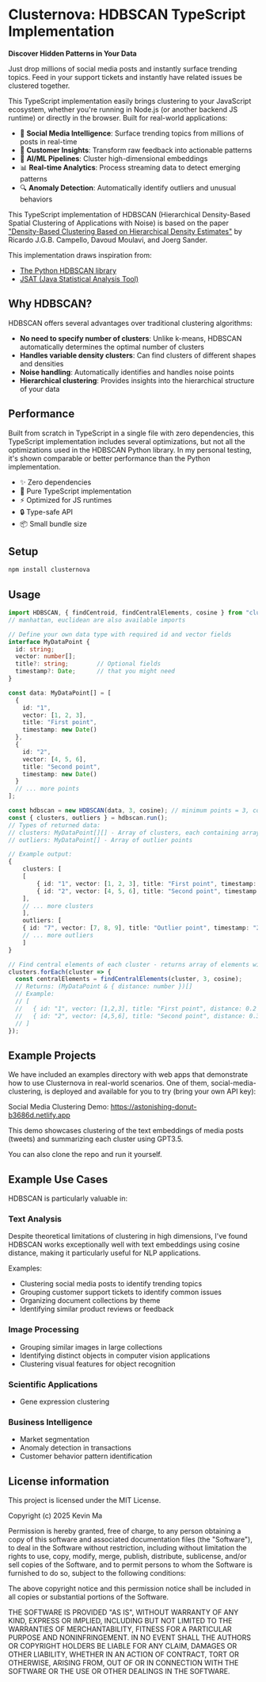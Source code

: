 # Clusternova: HDBSCAN TypeScript Implementation

**Discover Hidden Patterns in Your Data**

Just drop millions of social media posts and instantly surface trending topics. Feed in your support tickets and instantly have related issues be clustered together.

This TypeScript implementation easily brings clustering to your JavaScript ecosystem, whether you're running in Node.js (or another backend JS runtime) or directly in the browser. Built for real-world applications:

- 📱 **Social Media Intelligence**: Surface trending topics from millions of posts in real-time
- 🎯 **Customer Insights**: Transform raw feedback into actionable patterns
- 🤖 **AI/ML Pipelines**: Cluster high-dimensional embeddings
- 📊 **Real-time Analytics**: Process streaming data to detect emerging patterns
- 🔍 **Anomaly Detection**: Automatically identify outliers and unusual behaviors

This TypeScript implementation of HDBSCAN (Hierarchical Density-Based Spatial Clustering of Applications with Noise) is based on the paper ["Density-Based Clustering Based on Hierarchical Density Estimates"](https://link.springer.com/chapter/10.1007/978-3-642-37456-2_14) by Ricardo J.G.B. Campello, Davoud Moulavi, and Joerg Sander.

This implementation draws inspiration from:

- [The Python HDBSCAN library](https://hdbscan.readthedocs.io/en/latest/how_hdbscan_works.html)
- [JSAT (Java Statistical Analysis Tool)](https://github.com/EdwardRaff/JSAT)

## Why HDBSCAN?

HDBSCAN offers several advantages over traditional clustering algorithms:

- **No need to specify number of clusters**: Unlike k-means, HDBSCAN automatically determines the optimal number of clusters
- **Handles variable density clusters**: Can find clusters of different shapes and densities
- **Noise handling**: Automatically identifies and handles noise points
- **Hierarchical clustering**: Provides insights into the hierarchical structure of your data

## Performance

Built from scratch in TypeScript in a single file with zero dependencies, this TypeScript implementation includes several optimizations, but not all the optimizations used in the HDBSCAN Python library. In my personal testing, it's shown comparable or better performance than the Python implementation.

- ✨ Zero dependencies
- 🚀 Pure TypeScript implementation
- ⚡️ Optimized for JS runtimes
- 🔒 Type-safe API
- 📦 Small bundle size

## Setup

```bash
npm install clusternova
```

## Usage

```typescript
import HDBSCAN, { findCentroid, findCentralElements, cosine } from "clusternova";
// manhattan, euclidean are also available imports

// Define your own data type with required id and vector fields
interface MyDataPoint {
  id: string;
  vector: number[];
  title?: string;        // Optional fields
  timestamp?: Date;      // that you might need
}

const data: MyDataPoint[] = [
  {
    id: "1",
    vector: [1, 2, 3],
    title: "First point",
    timestamp: new Date()
  },
  {
    id: "2",
    vector: [4, 5, 6],
    title: "Second point",
    timestamp: new Date()
  }
  // ... more points
];

const hdbscan = new HDBSCAN(data, 3, cosine); // minimum points = 3, cosine distance metric
const { clusters, outliers } = hdbscan.run();
// Types of returned data:
// clusters: MyDataPoint[][] - Array of clusters, each containing array of your data points
// outliers: MyDataPoint[] - Array of outlier points

// Example output:
{
    clusters: [
    [
        { id: "1", vector: [1, 2, 3], title: "First point", timestamp: "2024-01-01..." },
        { id: "2", vector: [4, 5, 6], title: "Second point", timestamp: "2024-01-01..." }
    ],
    // ... more clusters
    ],
    outliers: [
    { id: "7", vector: [7, 8, 9], title: "Outlier point", timestamp: "2024-01-01..." }
    // ... more outliers
    ]
}

// Find central elements of each cluster - returns array of elements with distance field (distance from the center of the cluster)
clusters.forEach(cluster => {
  const centralElements = findCentralElements(cluster, 3, cosine);
  // Returns: (MyDataPoint & { distance: number })[]
  // Example:
  // [
  //   { id: "1", vector: [1,2,3], title: "First point", distance: 0.2 },
  //   { id: "2", vector: [4,5,6], title: "Second point", distance: 0.3 }
  // ]
});

```

## Example Projects

We have included an examples directory with web apps that demonstrate how to use Clusternova in real-world scenarios. One of them, social-media-clustering, is deployed and available for you to try (bring your own API key):

Social Media Clustering Demo: https://astonishing-donut-b3686d.netlify.app

This demo showcases clustering of the text embeddings of media posts (tweets) and summarizing each cluster using GPT3.5.

You can also clone the repo and run it yourself.

## Example Use Cases

HDBSCAN is particularly valuable in:

### Text Analysis

Despite theoretical limitations of clustering in high dimensions, I've found HDBSCAN works exceptionally well with text embeddings using cosine distance, making it particularly useful for NLP applications.

Examples:

- Clustering social media posts to identify trending topics
- Grouping customer support tickets to identify common issues
- Organizing document collections by theme
- Identifying similar product reviews or feedback

### Image Processing

- Grouping similar images in large collections
- Identifying distinct objects in computer vision applications
- Clustering visual features for object recognition

### Scientific Applications

- Gene expression clustering

### Business Intelligence

- Market segmentation
- Anomaly detection in transactions
- Customer behavior pattern identification

## License information

This project is licensed under the MIT License.

Copyright (c) 2025 Kevin Ma

Permission is hereby granted, free of charge, to any person obtaining a copy of this software and associated documentation files (the "Software"), to deal in the Software without restriction, including without limitation the rights to use, copy, modify, merge, publish, distribute, sublicense, and/or sell copies of the Software, and to permit persons to whom the Software is furnished to do so, subject to the following conditions:

The above copyright notice and this permission notice shall be included in all
copies or substantial portions of the Software.

THE SOFTWARE IS PROVIDED "AS IS", WITHOUT WARRANTY OF ANY KIND, EXPRESS OR IMPLIED, INCLUDING BUT NOT LIMITED TO THE WARRANTIES OF MERCHANTABILITY, FITNESS FOR A PARTICULAR PURPOSE AND NONINFRINGEMENT. IN NO EVENT SHALL THE AUTHORS OR COPYRIGHT HOLDERS BE LIABLE FOR ANY CLAIM, DAMAGES OR OTHER LIABILITY, WHETHER IN AN ACTION OF CONTRACT, TORT OR OTHERWISE, ARISING FROM, OUT OF OR IN CONNECTION WITH THE SOFTWARE OR THE USE OR OTHER DEALINGS IN THE SOFTWARE.
